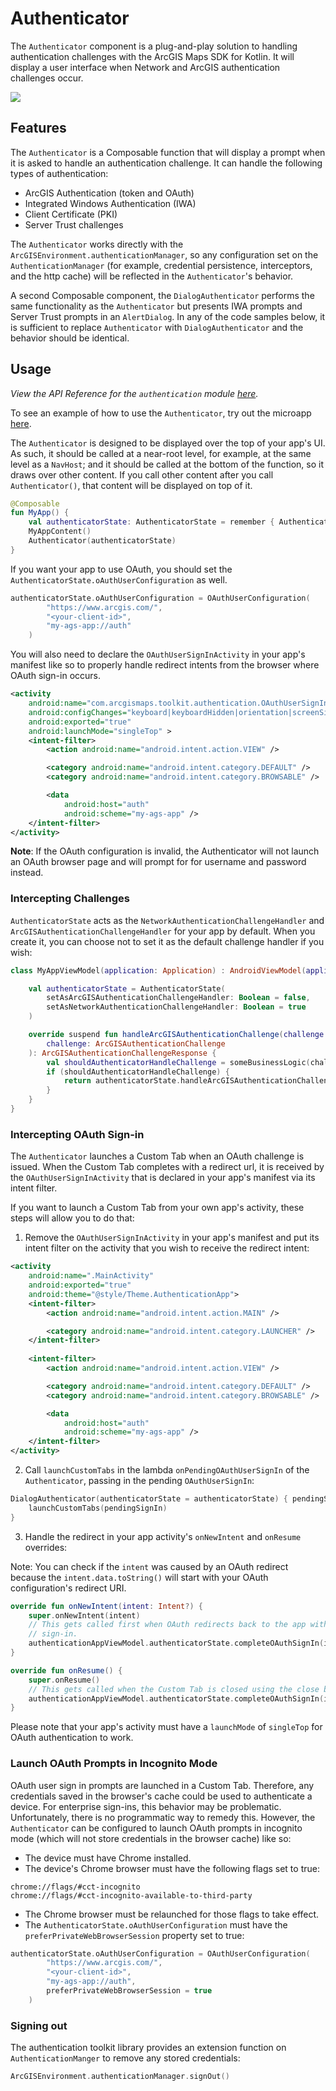 # Authenticator

The `Authenticator` component is a plug-and-play solution to handling authentication challenges with the ArcGIS Maps SDK for Kotlin. It will display a user interface when Network and ArcGIS authentication challenges occur.

![](screenshot.png)

## Features

The `Authenticator` is a Composable function that will display a prompt when it is asked to handle an authentication challenge. It can handle the following types of authentication:

- ArcGIS Authentication (token and OAuth)
- Integrated Windows Authentication (IWA)
- Client Certificate (PKI)
- Server Trust challenges

The `Authenticator` works directly with the `ArcGISEnvironment.authenticationManager`, so any configuration set on the `AuthenticationManager` (for example, credential persistence, interceptors, and the http cache) will be reflected in the `Authenticator`'s behavior.

A second Composable component, the `DialogAuthenticator` performs the same functionality as the `Authenticator` but presents IWA prompts and Server Trust prompts in an `AlertDialog`. In any of the code samples below, it is sufficient to replace `Authenticator` with `DialogAuthenticator` and the behavior should be identical.

## Usage

*View the API Reference for the `authentication` module [here](https://developers.arcgis.com/kotlin/toolkit-api-reference/arcgis-maps-kotlin-toolkit/com.arcgismaps.toolkit.authentication/index.html).*

To see an example of how to use the `Authenticator`, try out the microapp [here](../../microapps/AuthenticationApp/README.md).

The `Authenticator` is designed to be displayed over the top of your app's UI. As such, it should be called at a near-root level, for example, at the same level as a `NavHost`; and it should be called at the bottom of the function, so it draws over other content. If you call other content after you call `Authenticator()`, that content will be displayed on top of it.

```kotlin
@Composable
fun MyApp() {
	val authenticatorState: AuthenticatorState = remember { AuthenticatorState() }
	MyAppContent()
	Authenticator(authenticatorState)
}
```

If you want your app to use OAuth, you should set the `AuthenticatorState.oAuthUserConfiguration` as well.

```kotlin
authenticatorState.oAuthUserConfiguration = OAuthUserConfiguration(
        "https://www.arcgis.com/",
        "<your-client-id>",
        "my-ags-app://auth"
    )
```
You will also need to declare the `OAuthUserSignInActivity` in your app's manifest like so to properly handle redirect intents from the browser where OAuth sign-in occurs.
```xml
<activity
	android:name="com.arcgismaps.toolkit.authentication.OAuthUserSignInActivity"
	android:configChanges="keyboard|keyboardHidden|orientation|screenSize"
	android:exported="true"
	android:launchMode="singleTop" >
	<intent-filter>
		<action android:name="android.intent.action.VIEW" />

		<category android:name="android.intent.category.DEFAULT" />
		<category android:name="android.intent.category.BROWSABLE" />

		<data
			android:host="auth"
			android:scheme="my-ags-app" />
	</intent-filter>
</activity>
```

**Note**: If the OAuth configuration is invalid, the Authenticator will not launch an OAuth browser page and will prompt for for username and password instead.

### Intercepting Challenges

`AuthenticatorState` acts as the `NetworkAuthenticationChallengeHandler` and `ArcGISAuthenticationChallengeHandler` for your app by default. When you create it, you can choose not to set it as the default challenge handler if you wish:

```kotlin
class MyAppViewModel(application: Application) : AndroidViewModel(application), ArcGISAuthenticationChallengeHandler {

	val authenticatorState = AuthenticatorState(
		setAsArcGISAuthenticationChallengeHandler: Boolean = false,
		setAsNetworkAuthenticationChallengeHandler: Boolean = true
	)

    override suspend fun handleArcGISAuthenticationChallenge(challenge: ArcGISAuthenticationChallenge): ArcGISAuthenticationChallengeResponse (
        challenge: ArcGISAuthenticationChallenge
    ): ArcGISAuthenticationChallengeResponse {
		val shouldAuthenticatorHandleChallenge = someBusinessLogic(challenge)
		if (shouldAuthenticatorHandleChallenge) {
			return authenticatorState.handleArcGISAuthenticationChallenge(challenge)
		}
	}
}
```

### Intercepting OAuth Sign-in

The `Authenticator` launches a Custom Tab when an OAuth challenge is issued. When the Custom Tab completes with a redirect url, it is received by the `OAuthUserSignInActivity` that is declared in your app's manifest via its intent filter.

If you want to launch a Custom Tab from your own app's activity, these steps will allow you to do that:

1. Remove the `OAuthUserSignInActivity` in your app's manifest and put its intent filter on the activity that you wish to receive the redirect intent:

```xml
<activity
	android:name=".MainActivity"
	android:exported="true"
	android:theme="@style/Theme.AuthenticationApp">
	<intent-filter>
		<action android:name="android.intent.action.MAIN" />

		<category android:name="android.intent.category.LAUNCHER" />
	</intent-filter>
	
	<intent-filter>
		<action android:name="android.intent.action.VIEW" />

		<category android:name="android.intent.category.DEFAULT" />
		<category android:name="android.intent.category.BROWSABLE" />

		<data
			android:host="auth"
			android:scheme="my-ags-app" />
	</intent-filter>
</activity>
```

2. Call `launchCustomTabs` in the lambda `onPendingOAuthUserSignIn` of the `Authenticator`, passing in the pending `OAuthUserSignIn`:

```kotlin
DialogAuthenticator(authenticatorState = authenticatorState) { pendingSignIn ->
	launchCustomTabs(pendingSignIn)
}
```

3. Handle the redirect in your app activity's `onNewIntent` and `onResume` overrides:

Note: You can check if the `intent` was caused by an OAuth redirect because the `intent.data.toString()` will start with your OAuth configuration's redirect URI.

```kotlin
override fun onNewIntent(intent: Intent?) {
    super.onNewIntent(intent)
    // This gets called first when OAuth redirects back to the app with a successful or cancelled
    // sign-in.
    authenticationAppViewModel.authenticatorState.completeOAuthSignIn(intent)
}

override fun onResume() {
    super.onResume()
    // This gets called when the Custom Tab is closed using the close button or the phone's back button.
    authenticationAppViewModel.authenticatorState.completeOAuthSignIn(intent)
}
```

Please note that your app's activity must have a `launchMode` of `singleTop` for OAuth authentication to work.

### Launch OAuth Prompts in Incognito Mode

OAuth user sign in prompts are launched in a Custom Tab. Therefore, any credentials saved in the browser's cache could be used to authenticate a device. For enterprise sign-ins, this behavior may be problematic. Unfortunately, there is no programmatic way to remedy this. However, the `Authenticator` can be configured to launch OAuth prompts in incognito mode (which will not store credentials in the browser cache) like so:

- The device must have Chrome installed.
- The device's Chrome browser must have the following flags set to true:

```
chrome://flags/#cct-incognito
chrome://flags/#cct-incognito-available-to-third-party
```

- The Chrome browser must be relaunched for those flags to take effect.
- The `AuthenticatorState.oAuthUserConfiguration` must have the `preferPrivateWebBrowserSession` property set to true:

```kotlin
authenticatorState.oAuthUserConfiguration = OAuthUserConfiguration(
        "https://www.arcgis.com/",
        "<your-client-id>",
        "my-ags-app://auth",
        preferPrivateWebBrowserSession = true
    )
```

### Signing out

The authentication toolkit library provides an extension function on `AuthenticationManger` to remove any stored credentials:

```kotlin
ArcGISEnvironment.authenticationManager.signOut()
```
